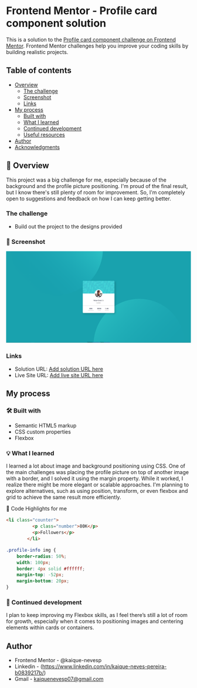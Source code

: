# Frontend Mentor - Profile card component solution

This is a solution to the [Profile card component challenge on Frontend Mentor](https://www.frontendmentor.io/challenges/profile-card-component-cfArpWshJ). Frontend Mentor challenges help you improve your coding skills by building realistic projects. 

## Table of contents

- [Overview](#overview)
  - [The challenge](#the-challenge)
  - [Screenshot](#screenshot)
  - [Links](#links)
- [My process](#my-process)
  - [Built with](#built-with)
  - [What I learned](#what-i-learned)
  - [Continued development](#continued-development)
  - [Useful resources](#useful-resources)
- [Author](#author)
- [Acknowledgments](#acknowledgments)

## 🚀 Overview

This project was a big challenge for me, especially because of the background and the profile picture positioning. I'm proud of the final result, but I know there's still plenty of room for improvement. So, I'm completely open to suggestions and feedback on how I can keep getting better.

### The challenge

- Build out the project to the designs provided

### 📸 Screenshot

![](/images/Screenshot.png)

### Links

- Solution URL: [Add solution URL here](https://your-solution-url.com)
- Live Site URL: [Add live site URL here](https://your-live-site-url.com)

## My process

### 🛠️ Built with

- Semantic HTML5 markup
- CSS custom properties
- Flexbox

### 💡 What I learned

I learned a lot about image and background positioning using CSS. One of the main challenges was placing the profile picture on top of another image with a border, and I solved it using the margin property. While it worked, I realize there might be more elegant or scalable approaches. I'm planning to explore alternatives, such as using position, transform, or even flexbox and grid to achieve the same result more efficiently.

🧩 Code Highlights for me

```html
<li class="counter">
          <p class="number">80K</p>
          <p>Followers</p>
        </li>
```
```css
.profile-info img {
    border-radius: 50%;
    width: 100px;
    border: 4px solid #ffffff;
    margin-top: -52px;
    margin-bottom: 20px;
}
```

### 🧠 Continued development

I plan to keep improving my Flexbox skills, as I feel there’s still a lot of room for growth, especially when it comes to positioning images and centering elements within cards or containers.

## Author

- Frontend Mentor - @kaique-nevesp
- Linkedin - (https://www.linkedin.com/in/kaique-neves-pereira-b0839217b/)
- Gmail - kaiquenevesp07@gmail.com
